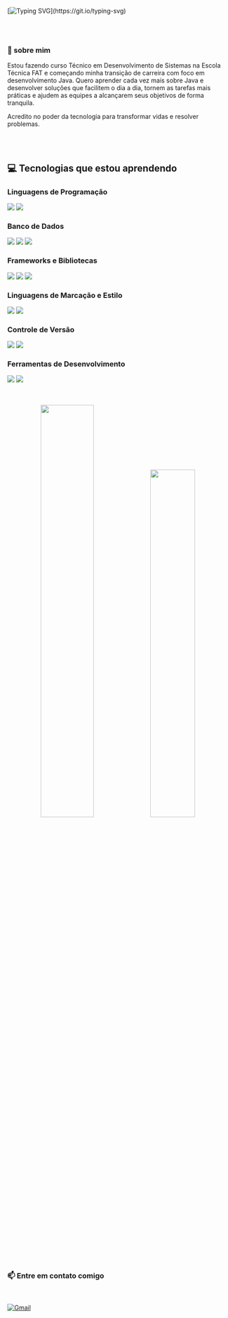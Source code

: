 [![Typing SVG](https://readme-typing-svg.herokuapp.com?font=Fira+Code&weight=100&size=50&duration=4000&pause=1000&color=F73D9F&center=true&vCenter=true&random=false&width=1000&lines=Ol%C3%A1%2C+Seja+bem-vindo(a)!)](https://git.io/typing-svg)

<br>
<br>


 ### 💫 sobre mim
<div>                                                                                              
<p></p>Estou fazendo curso Técnico em Desenvolvimento de Sistemas na Escola Técnica FAT e começando minha transição de carreira com foco em desenvolvimento Java. Quero aprender cada vez mais sobre Java e desenvolver soluções que facilitem o dia a dia, tornem as tarefas mais práticas e ajudem as equipes a alcançarem seus objetivos de forma tranquila.</p>
Acredito no poder da tecnologia para transformar vidas e resolver problemas.
</div>


 
  <br><br>  
 ## 💻 Tecnologias que estou aprendendo

### Linguagens de Programação

<p>
  <img src="https://img.shields.io/badge/Java-%23007396.svg?style=for-the-badge&logo=java&logoColor=white" />
  <img src="https://img.shields.io/badge/JavaScript-%23323330.svg?style=for-the-badge&logo=javascript&logoColor=%23F7DF1E" />
</p>

### Banco de Dados

<p>
  <img src="https://img.shields.io/badge/MySQL-%2300f.svg?style=for-the-badge&logo=mysql&logoColor=white" />
  <img src="https://img.shields.io/badge/MongoDB-%2347A248.svg?style=for-the-badge&logo=mongodb&logoColor=white" />
  <img src="https://img.shields.io/badge/SQL-%2307405e.svg?style=for-the-badge&logo=sqlite&logoColor=white" />
</p>


### Frameworks e Bibliotecas

<p>
  <img src="https://img.shields.io/badge/Spring-%2361DAFB.svg?style=for-the-badge&logo=spring&logoColor=green" />
  <img src="https://img.shields.io/badge/Bootstrap-%23563D7C.svg?style=for-the-badge&logo=bootstrap&logoColor=white" />
 <img src="https://img.shields.io/badge/Node.js-%2343853D.svg?style=for-the-badge&logo=node.js&logoColor=white" />
</p>

### Linguagens de Marcação e Estilo

<p>
  <img src="https://img.shields.io/badge/HTML-%23E34F26.svg?style=for-the-badge&logo=html5&logoColor=white" />
  <img src="https://img.shields.io/badge/CSS-%231572B6.svg?style=for-the-badge&logo=css3&logoColor=white" />
</p>

  ### Controle de Versão
  
<p>
  <img src="https://img.shields.io/badge/Git-%23F05032.svg?style=for-the-badge&logo=git&logoColor=white" />
  <img src="https://img.shields.io/badge/GitHub-%23121011.svg?style=for-the-badge&logo=github&logoColor=white" />
</p>

 
 ### Ferramentas de Desenvolvimento
 
<p>
  <img src="https://img.shields.io/badge/Visual_Studio_Code-%23007ACC.svg?style=for-the-badge&logo=visualstudiocode&logoColor=white" />
  <img src="https://img.shields.io/badge/Figma-%23F24E1E.svg?style=for-the-badge&logo=figma&logoColor=white" />
</p>

  <div align="center">  
  </div>
  <br> <br>

<div align="center">
  
  <img width="49%" src="https://github-readme-stats.vercel.app/api?username=sant1ana&show_icons=true&theme=github_dark&bg_color=000000&title_color=F73D9F&text_color=F73D9F&icon_color=F73D9F&border_color=F73D9F&include_all_commits=true&count_private=true"/>
  <img width="45%" src="https://github-readme-stats.vercel.app/api/top-langs/?username=sant1ana&layout=compact&langs_count=16&theme=github_dark&bg_color=000000&title_color=F73D9F&text_color=F73D9F&border_color=F73D9F"/>
</div>
<br> <br>

<div>
 
 ### 📫 Entre em contato comigo 
  <br> 
  
  <div>
   
 [![Gmail](https://img.shields.io/badge/Gmail-D14836?style=for-the-badge&logo=gmail&logoColor=white)](mailto:vanessasantossantana832@gmail.com)

</div>


